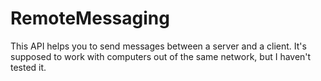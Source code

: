 # RemoteMessaging
This API helps you to send messages between a server and a client. It's supposed to work with computers out of the same network, but I haven't tested it.
